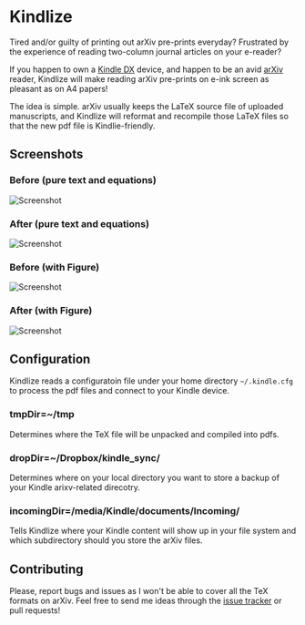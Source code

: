 
Kindlize
========

Tired and/or guilty of printing out arXiv pre-prints everyday? Frustrated by
the experience of reading two-column journal articles on your e-reader?

If you happen to own a [Kindle
DX](http://www.amazon.com/Kindle-DX-Wireless-Reader-3G-Global/dp/B002GYWHSQ)
device, and happen to be an avid [arXiv](http://arxiv.org/) reader, Kindlize
will make reading arXiv pre-prints on e-ink screen as pleasant as on A4 papers!

The idea is simple. arXiv usually keeps the LaTeX source file of uploaded
manuscripts, and Kindlize will reformat and recompile those LaTeX files so
that the new pdf file is Kindlie-friendly.


Screenshots
-----------

### Before (pure text and equations)

![Screenshot](http://bitbucket.org/nye17/kindlize/raw/default/screenshots/textpage_before.png)

### After (pure text and equations)

![Screenshot](http://bitbucket.org/nye17/kindlize/raw/default/screenshots/textpage_after.png)


### Before (with Figure)

![Screenshot](http://bitbucket.org/nye17/kindlize/raw/default/screenshots/figpage_before.png)

### After (with Figure)

![Screenshot](http://bitbucket.org/nye17/kindlize/raw/default/screenshots/figpage_after.png)



Configuration
-------------

Kindlize reads a configuratoin file under your home directory
`~/.kindle.cfg` to process the pdf files and connect to your Kindle device.

### tmpDir=~/tmp

Determines where the TeX file will be unpacked and compiled into pdfs.

### dropDir=~/Dropbox/kindle_sync/

Determines where on your local directory you want to store a backup of your Kindle arixv-related direcotry.

### incomingDir=/media/Kindle/documents/Incoming/

Tells Kindlize where your Kindle content will show up in your file system and which subdirectory should you store the arXiv files.


Contributing
------------

Please, report bugs and issues as I won't be able to cover all the TeX formats on arXiv. Feel free to send me ideas through the [issue tracker][] or pull requests!

[issue tracker]: http://github.com/nye17/kindlize/issues
